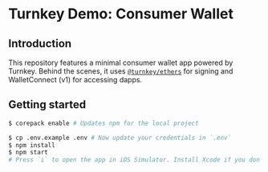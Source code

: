 # Turnkey Demo: Consumer Wallet

## Introduction

This repository features a minimal consumer wallet app powered by Turnkey. Behind the scenes, it uses [`@turnkey/ethers`](https://github.com/tkhq/sdk/tree/main/packages/ethers) for signing and WalletConnect (v1) for accessing dapps.

## Getting started

```bash
$ corepack enable # Updates npm for the local project

$ cp .env.example .env # Now update your credentials in `.env`
$ npm install
$ npm start
# Press `i` to open the app in iOS Simulator. Install Xcode if you don't have it already.
```
